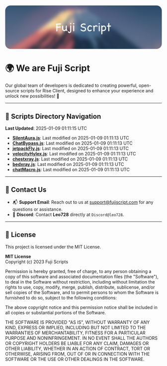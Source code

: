 ![Banner](.github/b.webp)

# 🌍 **We are Fuji Script**

Our global team of developers is dedicated to creating powerful, open-source scripts for Rise Client, designed to enhance your experience and unlock new possibilities! 🌟

---
<!-- SCRIPTS_NAVIGATION_START -->
## 📂 **Scripts Directory Navigation**

**Last Updated**: 2025-01-09 01:11:15 UTC

- **[SilentAura.js](scripts/SilentAura.js)**: Last modified on 2025-01-09 01:11:13 UTC
- **[ChatBypass.js](scripts/ChatBypass.js)**: Last modified on 2025-01-09 01:11:13 UTC
- **[jetpackFly.js](scripts/jetpackFly.js)**: Last modified on 2025-01-09 01:11:13 UTC
- **[velocityHylex.js](scripts/velocityHylex.js)**: Last modified on 2025-01-09 01:11:13 UTC
- **[chestxray.js](scripts/chestxray.js)**: Last modified on 2025-01-09 01:11:13 UTC
- **[bedxray.js](scripts/bedxray.js)**: Last modified on 2025-01-09 01:11:13 UTC
- **[chatMacro.js](scripts/chatMacro.js)**: Last modified on 2025-01-09 01:11:13 UTC

<!-- SCRIPTS_NAVIGATION_END -->

---

## 💬 **Contact Us**  
- 📬 **Support Email**: Reach out to us at [support@fujiscript.com](mailto:support@fujiscript.com) for any questions or assistance.  
- 💬 **Discord**: Contact **Leo728** directly at `Discord@leo728`.

---

## 📜 **License**

This project is licensed under the MIT License.  

**MIT License**  
Copyright (c) 2023 Fuji Scripts  

Permission is hereby granted, free of charge, to any person obtaining a copy of this software and associated documentation files (the "Software"), to deal in the Software without restriction, including without limitation the rights to use, copy, modify, merge, publish, distribute, sublicense, and/or sell copies of the Software, and to permit persons to whom the Software is furnished to do so, subject to the following conditions:  

The above copyright notice and this permission notice shall be included in all copies or substantial portions of the Software.  

THE SOFTWARE IS PROVIDED "AS IS", WITHOUT WARRANTY OF ANY KIND, EXPRESS OR IMPLIED, INCLUDING BUT NOT LIMITED TO THE WARRANTIES OF MERCHANTABILITY, FITNESS FOR A PARTICULAR PURPOSE AND NONINFRINGEMENT. IN NO EVENT SHALL THE AUTHORS OR COPYRIGHT HOLDERS BE LIABLE FOR ANY CLAIM, DAMAGES OR OTHER LIABILITY, WHETHER IN AN ACTION OF CONTRACT, TORT OR OTHERWISE, ARISING FROM, OUT OF OR IN CONNECTION WITH THE SOFTWARE OR THE USE OR OTHER DEALINGS IN THE SOFTWARE.  
